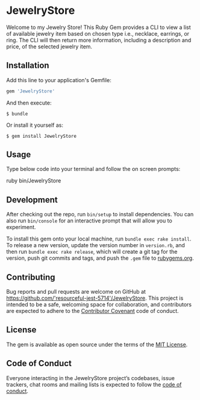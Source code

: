 # JewelryStore

Welcome to my Jewelry Store! 
This Ruby Gem provides a CLI to view a list of available jewelry item based on chosen type i.e., necklace, earrings, or ring. The CLI will then return more information, including a description and price, of the selected jewelry item. 

## Installation

Add this line to your application's Gemfile:

```ruby
gem 'JewelryStore'
```

And then execute:

    $ bundle

Or install it yourself as:

    $ gem install JewelryStore

## Usage

Type below code into your terminal and follow the on screen prompts:

ruby bin/JewelryStore

## Development

After checking out the repo, run `bin/setup` to install dependencies. You can also run `bin/console` for an interactive prompt that will allow you to experiment.

To install this gem onto your local machine, run `bundle exec rake install`. To release a new version, update the version number in `version.rb`, and then run `bundle exec rake release`, which will create a git tag for the version, push git commits and tags, and push the `.gem` file to [rubygems.org](https://rubygems.org).

## Contributing

Bug reports and pull requests are welcome on GitHub at https://github.com/'resourceful-jest-5714'/JewelryStore. This project is intended to be a safe, welcoming space for collaboration, and contributors are expected to adhere to the [Contributor Covenant](http://contributor-covenant.org) code of conduct.

## License

The gem is available as open source under the terms of the [MIT License](https://opensource.org/licenses/MIT).

## Code of Conduct

Everyone interacting in the JewelryStore project’s codebases, issue trackers, chat rooms and mailing lists is expected to follow the [code of conduct](https://github.com/'resourceful-jest-5714'/JewelryStore/blob/master/CODE_OF_CONDUCT.md).
